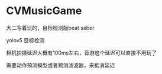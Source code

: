 # CVMusicGame

大二写着玩的，目标检测版beat saber

yolov5 目标检测

相机拍摄延迟大概有100ms左右，音游这个延迟可以直接不用玩了

需要动作预测模型或者预测滤波器，来抵消延迟
